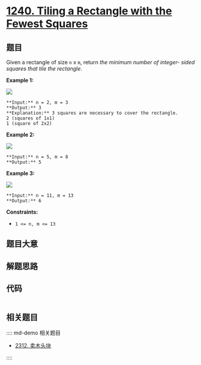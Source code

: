 # [1240. Tiling a Rectangle with the Fewest Squares](https://leetcode.com/problems/tiling-a-rectangle-with-the-fewest-squares)

## 题目

Given a rectangle of size `n` x `m`, return _the minimum number of integer-
sided squares that tile the rectangle_.



**Example 1:**

![](https://assets.leetcode.com/uploads/2019/10/17/sample_11_1592.png)

    
    
    **Input:** n = 2, m = 3
    **Output:** 3
    **Explanation:** 3 squares are necessary to cover the rectangle.
    2 (squares of 1x1)
    1 (square of 2x2)

**Example 2:**

![](https://assets.leetcode.com/uploads/2019/10/17/sample_22_1592.png)

    
    
    **Input:** n = 5, m = 8
    **Output:** 5
    

**Example 3:**

![](https://assets.leetcode.com/uploads/2019/10/17/sample_33_1592.png)

    
    
    **Input:** n = 11, m = 13
    **Output:** 6
    



**Constraints:**

  * `1 <= n, m <= 13`


## 题目大意

## 解题思路

## 代码

```javascript

```

## 相关题目

:::: md-demo 相关题目
- [2312. 卖木头块](https://leetcode.com/problems/selling-pieces-of-wood)

::::
